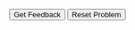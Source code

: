 <div id="sortableTrash" class="sortable-code"></div> 
<div id="sortable" class="sortable-code"></div> 
<div style="clear:both;"></div> 
<p> 
    <input id="feedbackLink" value="Get Feedback" type="button" /> 
    <input id="newInstanceLink" value="Reset Problem" type="button" /> 
</p> 
<script type="text/javascript"> 
(function(){
  var initial = "highest_salary = &quot;X&quot;\n" +
    "salary = &quot;X&quot;\n" +
    "index = 1\n" +
    "num_employees = 4  # Number of employees\n" +
    "while index &lt;= num_employees:\n" +
    "    print(&quot;Enter salary for employee&quot;, index, &quot;:&quot;)\n" +
    "    salary = float(input())  # Get salary input\n" +
    "    if highest_salary == &quot;X&quot;:  # Initialize highest_salary\n" +
    "        highest_salary = salary\n" +
    "    else:\n" +
    "        if salary &gt; highest_salary:  # Update if new salary is higher\n" +
    "            highest_salary = salary\n" +
    "    index = index + 1  # Move to the next entry\n" +
    "print(&quot;The highest salary entered was:&quot;, highest_salary)";
  var parsonsPuzzle = new ParsonsWidget({
    "sortableId": "sortable",
    "max_wrong_lines": 0,
    "grader": ParsonsWidget._graders.LineBasedGrader,
    "exec_limit": 2500,
    "can_indent": true,
    "x_indent": 50,
    "lang": "en",
    "show_feedback": true
  });
  parsonsPuzzle.init(initial);
  parsonsPuzzle.shuffleLines();
  $("#newInstanceLink").click(function(event){ 
      event.preventDefault(); 
      parsonsPuzzle.shuffleLines(); 
  }); 
  $("#feedbackLink").click(function(event){ 
      event.preventDefault(); 
      parsonsPuzzle.getFeedback(); 
  }); 
})(); 
</script>
